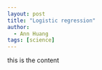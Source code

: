 ```yaml
---
layout: post
title: "Logistic regression"
author: 
  - Ann Huang
tags: [science]
---
```


this is the content